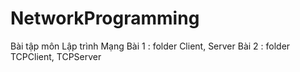 # NetworkProgramming
Bài tập môn Lập trình Mạng
Bài 1 : folder Client, Server
Bài 2 : folder TCPClient, TCPServer
